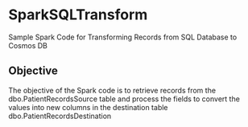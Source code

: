 # SparkSQLTransform
Sample Spark Code for Transforming Records from SQL Database to Cosmos DB

## Objective
The objective of the Spark code is to retrieve records from the dbo.PatientRecordsSource table and process the fields to convert the values into new columns in the destination table dbo.PatientRecordsDestination

